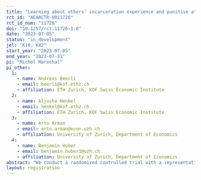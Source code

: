```yaml
---
title: "Learning about others’ incarceration experience and punitive attitudes"
rct_id: "AEARCTR-0011726"
rct_id_num: "11726"
doi: "10.1257/rct.11726-1.0"
date: "2023-07-05"
status: "in_development"
jel: "K10, K42"
start_year: "2023-07-05"
end_year: "2023-07-31"
pi: "Michel Marechal"
pi_other:
  1:
    - name: Andreas Beerli
    - email: beerli@kof.ethz.ch
    - affiliation: ETH Zurich, KOF Swiss Economic Institute
  2:
    - name: Aljosha Henkel
    - email: henkel@kof.ethz.ch
    - affiliation: ETH Zurich, KOF Swiss Economic Institute
  3:
    - name: Arto Arman
    - email: arto.arman@econ.uzh.ch
    - affiliation: University of Zurich, Department of Economics
  4:
    - name: Benjamin Huber
    - email: benjamin.huber3@uzh.ch
    - affiliation: University of Zurich, Department of Economics
abstract: "We conduct a randomized controlled trial with a representative sample of the Swiss adult population to study the effect of leaning about others’ prison experience on public attitudes towards law and order and perception of subjective wellbeing during incarceration."
layout: registration
---
```



